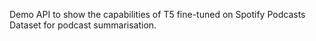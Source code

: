 

Demo API to show the capabilities of T5 fine-tuned on Spotify Podcasts Dataset for podcast summarisation.